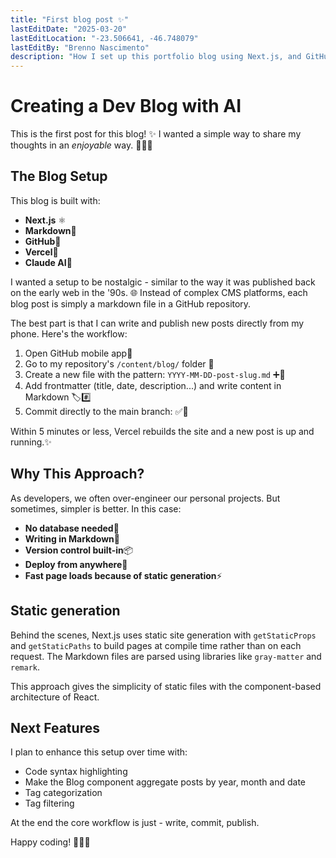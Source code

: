 ```yaml
---
title: "First blog post ✨"
lastEditDate: "2025-03-20"
lastEditLocation: "-23.506641, -46.748079"
lastEditBy: "Brenno Nascimento"
description: "How I set up this portfolio blog using Next.js, and GitHub by 'vibe coding'"
---
```



# Creating a Dev Blog with AI

This is the first post for this blog! ✨
I wanted a simple way to share my thoughts in an *enjoyable* way. 💁🏼‍♂

## The Blog Setup

This blog is built with:
- **Next.js** ⚛️
- **Markdown**📝
- **GitHub**🐙
- **Vercel**🔼
- **Claude AI**🤖

I wanted a setup to be nostalgic - similar to the way it was published back on the early web in the '90s. 🌐
Instead of complex CMS platforms, each blog post is simply a markdown file in a GitHub repository.

The best part is that I can write and publish new posts directly from my phone. Here's the workflow:

1. Open GitHub mobile app📱
2. Go to my repository's `/content/blog/` folder 📂
3. Create a new file with the pattern: `YYYY-MM-DD-post-slug.md` ➕📝
4. Add frontmatter (title, date, description...) and write content in Markdown 🏷️#️⃣
5. Commit directly to the main branch: ✅🌿

Within 5 minutes or less, Vercel rebuilds the site and a new post is up and running.✨

## Why This Approach?

As developers, we often over-engineer our personal projects. But sometimes, simpler is better. In this case:

- **No database needed**🙅
- **Writing in Markdown**📝
- **Version control built-in**📦
- **Deploy from anywhere**🚀
- **Fast page loads because of static generation**⚡

## Static generation

Behind the scenes, Next.js uses static site generation with `getStaticProps` and `getStaticPaths` to build pages at compile time rather than on each request.
The Markdown files are parsed using libraries like `gray-matter` and `remark`.

This approach gives the simplicity of static files with the component-based architecture of React.

## Next Features

I plan to enhance this setup over time with:
- Code syntax highlighting
- Make the Blog component aggregate posts by year, month and date
- Tag categorization
- Tag filtering

At the end the core workflow is just - write, commit, publish.

Happy coding! 👨🏼‍💻
